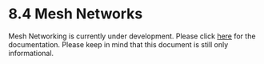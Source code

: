 # 8.4 Mesh Networks

Mesh Networking is currently under development. Please click [here](https://docs.pycom.io/v/development_release/chapter/tutorials/lora/lora-mesh.html) for the documentation. Please keep in mind that this document is still only informational.

